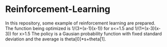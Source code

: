 # Reinforcement-Learning
In this repository, some example of reinforcement learning are prepared.
The function being optimized is 1/(3+(x-1)(x-1)) for x<=1.5 and 1/(1+(x-3)(x-3)) for x>1.5
The policy is a Gausian probability function with fixed standard deviation and the average is theta[0]*s+theta[1].
